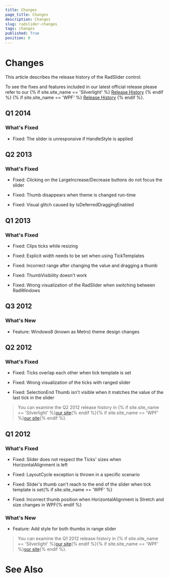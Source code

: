 ```yaml
---
title: Changes
page_title: Changes
description: Changes
slug: radslider-changes
tags: changes
published: True
position: 0
---
```


# Changes



This article describes the release history of the RadSlider control.

To see the fixes and features included in our latest official release please refer to our {% if site.site_name == 'Silverlight' %} [Release History](http://www.telerik.com/support/whats-new/silverlight/release-history) {% endif %} {% if site.site_name == 'WPF' %} [Release History](http://www.telerik.com/support/whats-new/wpf/release-history) {% endif %}.


## Q1 2014

### What's Fixed

* Fixed: The slider is unresponsive if HandleStyle is applied 

## Q2 2013

### What's Fixed

* Fixed: Clicking on the LargeIncrease/Decrease buttons do not focus the slider 

* Fixed: Thumb disappears when theme is changed run-time 

* Fixed: Visual glitch caused by IsDeferredDraggingEnabled

## Q1 2013

### What's Fixed

* Fixed: Clips ticks while resizing

* Fixed: Explicit width needs to be set when using TickTemplates

* Fixed: Incorrect range after changing the value and dragging a thumb

* Fixed: ThumbVisibility doesn't work

* Fixed: Wrong visualization of the RadSlider when switching between RadWindows

## Q3 2012

### What's New

* Feature: Windows8 (known as Metro) theme design changes

## Q2 2012

### What's Fixed

* Fixed: Ticks overlap each other when tick template is set

* Fixed: Wrong visualization of the ticks with ranged slider

* Fixed: SelectionEnd Thumb isn't visible when it matches the value of the last tick in the slider

>You can examine the Q2 2012 release history in {% if site.site_name == 'Silverlight' %}[our site](http://www.telerik.com/products/silverlight/whats-new/release_notes/q2-2012-version-2012-2-607.aspx){% endif %}{% if site.site_name == 'WPF' %}[our site](http://www.telerik.com/products/wpf/whats-new/release-history/q2-2012-version-2012-2-607-2457892840.aspx){% endif %}.
			  

## Q1 2012

### What's Fixed

* Fixed: Slider does not respect the Ticks' sizes when HorizontalAlignment is left

* Fixed: LayoutCycle exception is thrown in a specific scenario

* Fixed: Slider's thumb can't reach to the end of the slider when tick template is set{% if site.site_name == 'WPF' %}

* Fixed: Incorrect thumb position when HorizontalAlignment is Stretch and size changes in WPF{% endif %}

### What's New

* Feature: Add style for both thumbs in range slider

>You can examine the Q1 2012 release history in {% if site.site_name == 'Silverlight' %}[our site](http://www.telerik.com/products/silverlight/whats-new/release_notes/q1-2012-version-2012-1-215-271395503.aspx){% endif %}{% if site.site_name == 'WPF' %}[our site](http://www.telerik.com/products/wpf/whats-new/release-history/q1-2012-version-2012-1-215-1506305735.aspx){% endif %}.
			  

# See Also
